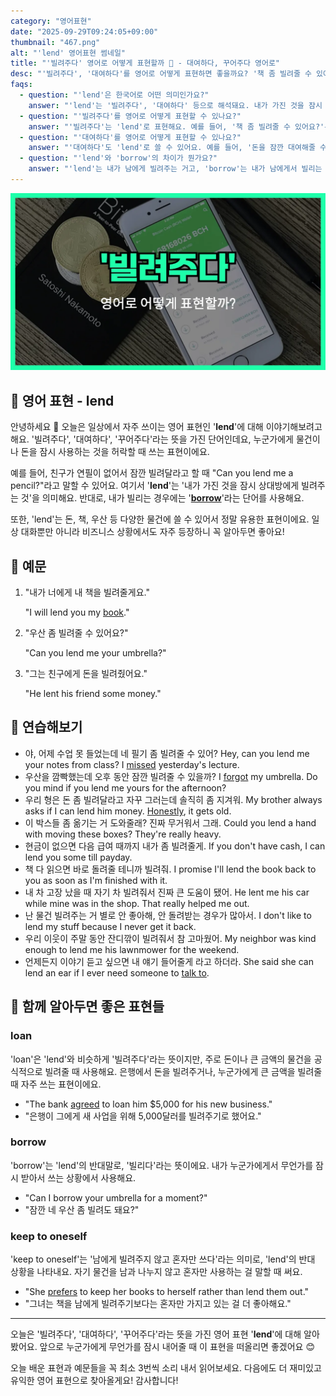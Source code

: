 ```yaml
---
category: "영어표현"
date: "2025-09-29T09:24:05+09:00"
thumbnail: "467.png"
alt: "'lend' 영어표현 썸네일"
title: "'빌려주다' 영어로 어떻게 표현할까 🤝 - 대여하다, 꾸어주다 영어로"
desc: "'빌려주다', '대여하다'를 영어로 어떻게 표현하면 좋을까요? '책 좀 빌려줄 수 있어요?', '돈을 잠깐 대여해줄 수 있나요?' 등을 영어로 표현하는 법을 배워봅시다. 다양한 예문을 통해서 연습하고 본인의 표현으로 만들어 보세요."
faqs: 
  - question: "'lend'은 한국어로 어떤 의미인가요?"
    answer: "'lend'는 '빌려주다', '대여하다' 등으로 해석돼요. 내가 가진 것을 잠시 다른 사람에게 쓰게 해주는 느낌이에요."
  - question: "'빌려주다'를 영어로 어떻게 표현할 수 있나요?"
    answer: "'빌려주다'는 'lend'로 표현해요. 예를 들어, '책 좀 빌려줄 수 있어요?'는 'Can you lend me a book?'이라고 해요."
  - question: "'대여하다'를 영어로 어떻게 표현할 수 있나요?"
    answer: "'대여하다'도 'lend'로 쓸 수 있어요. 예를 들어, '돈을 잠깐 대여해줄 수 있나요?'는 'Can you lend me some money for a while?'라고 말해요."
  - question: "'lend'와 'borrow'의 차이가 뭔가요?"
    answer: "'lend'는 내가 남에게 빌려주는 거고, 'borrow'는 내가 남에게서 빌리는 거예요. 헷갈리지 않게 주의해요!"
---
```


!['lend' 영어표현](./467.png)

## 🌟 영어 표현 - lend

안녕하세요 👋 오늘은 일상에서 자주 쓰이는 영어 표현인 '**lend**'에 대해 이야기해보려고 해요. '빌려주다', '대여하다', '꾸어주다'라는 뜻을 가진 단어인데요, 누군가에게 물건이나 돈을 잠시 사용하는 것을 허락할 때 쓰는 표현이에요.

예를 들어, 친구가 연필이 없어서 잠깐 빌려달라고 할 때 "Can you lend me a pencil?"라고 말할 수 있어요. 여기서 '**lend**'는 '내가 가진 것을 잠시 상대방에게 빌려주는 것'을 의미해요. 반대로, 내가 빌리는 경우에는 '**[borrow](/blog/in-english/466.borrow/)**'라는 단어를 사용해요.

또한, 'lend'는 돈, 책, 우산 등 다양한 물건에 쓸 수 있어서 정말 유용한 표현이에요. 일상 대화뿐만 아니라 비즈니스 상황에서도 자주 등장하니 꼭 알아두면 좋아요!

## 📖 예문

1. "내가 너에게 내 책을 빌려줄게요."

   "I will lend you my [book](/blog/in-english/447.book/)."

2. "우산 좀 빌려줄 수 있어요?"

   "Can you lend me your umbrella?"

3. "그는 친구에게 돈을 빌려줬어요."

   "He lent his friend some money."



## 💬 연습해보기

<ul data-interactive-list>

  <li data-interactive-item>
    <span data-toggler>야, 어제 수업 못 들었는데 네 필기 좀 빌려줄 수 있어?</span>
    <span data-answer>Hey, can you lend me your notes from class? I <a href="/blog/in-english/339.miss/">missed</a> yesterday's lecture.</span>
  </li>

  <li data-interactive-item>
    <span data-toggler>우산을 깜빡했는데 오후 동안 잠깐 빌려줄 수 있을까?</span>
    <span data-answer>I <a href="/blog/in-english/023.forget/">forgot</a> my umbrella. Do you mind if you lend me yours for the afternoon?</span>
  </li>

  <li data-interactive-item>
    <span data-toggler>우리 형은 돈 좀 빌려달라고 자꾸 그러는데 솔직히 좀 지겨워.</span>
    <span data-answer>My brother always asks if I can lend him money. <a href="/blog/in-english/336.honestly/">Honestly</a>, it gets old.</span>
  </li>

  <li data-interactive-item>
    <span data-toggler>이 박스들 좀 옮기는 거 도와줄래? 진짜 무거워서 그래.</span>
    <span data-answer>Could you lend a hand with moving these boxes? They're really heavy.</span>
  </li>

  <li data-interactive-item>
    <span data-toggler>현금이 없으면 다음 급여 때까지 내가 좀 빌려줄게.</span>
    <span data-answer>If you don't have cash, I can lend you some till payday.</span>
  </li>

  <li data-interactive-item>
    <span data-toggler>책 다 읽으면 바로 돌려줄 테니까 빌려줘.</span>
    <span data-answer>I promise I'll lend the book back to you as soon as I'm finished with it.</span>
  </li>

  <li data-interactive-item>
    <span data-toggler>내 차 고장 났을 때 자기 차 빌려줘서 진짜 큰 도움이 됐어.</span>
    <span data-answer>He lent me his car while mine was in the shop. That really helped me out.</span>
  </li>

  <li data-interactive-item>
    <span data-toggler>난 물건 빌려주는 거 별로 안 좋아해, 안 돌려받는 경우가 많아서.</span>
    <span data-answer>I don't like to lend my stuff because I never get it back.</span>
  </li>

  <li data-interactive-item>
    <span data-toggler>우리 이웃이 주말 동안 잔디깎이 빌려줘서 참 고마웠어.</span>
    <span data-answer>My neighbor was kind enough to lend me his lawnmower for the weekend.</span>
  </li>

  <li data-interactive-item>
    <span data-toggler>언제든지 이야기 듣고 싶으면 내 얘기 들어줄게 라고 하더라.</span>
    <span data-answer>She said she can lend an ear if I ever need someone to <a href="/blog/in-english/359.talk-to/">talk to</a>.</span>
  </li>

</ul>

## 🤝 함께 알아두면 좋은 표현들

### loan

'loan'은 'lend'와 비슷하게 '빌려주다'라는 뜻이지만, 주로 돈이나 큰 금액의 물건을 공식적으로 빌려줄 때 사용해요. 은행에서 돈을 빌려주거나, 누군가에게 큰 금액을 빌려줄 때 자주 쓰는 표현이에요.

- "The bank [agreed](/blog/in-english/342.agree/) to loan him $5,000 for his new business."
- "은행이 그에게 새 사업을 위해 5,000달러를 빌려주기로 했어요."

### borrow

'borrow'는 'lend'의 반대말로, '빌리다'라는 뜻이에요. 내가 누군가에게서 무언가를 잠시 받아서 쓰는 상황에서 사용해요.

- "Can I borrow your umbrella for a moment?"
- "잠깐 네 우산 좀 빌려도 돼요?"

### keep to oneself

'keep to oneself'는 '남에게 빌려주지 않고 혼자만 쓰다'라는 의미로, 'lend'의 반대 상황을 나타내요. 자기 물건을 남과 나누지 않고 혼자만 사용하는 걸 말할 때 써요.

- "She [prefers](/blog/in-english/191.prefer/) to keep her books to herself rather than lend them out."
- "그녀는 책을 남에게 빌려주기보다는 혼자만 가지고 있는 걸 더 좋아해요."

---

오늘은 '빌려주다', '대여하다', '꾸어주다'라는 뜻을 가진 영어 표현 '**lend**'에 대해 알아봤어요. 앞으로 누군가에게 무언가를 잠시 내어줄 때 이 표현을 떠올리면 좋겠어요 😊

오늘 배운 표현과 예문들을 꼭 최소 3번씩 소리 내서 읽어보세요. 다음에도 더 재미있고 유익한 영어 표현으로 찾아올게요! 감사합니다!

